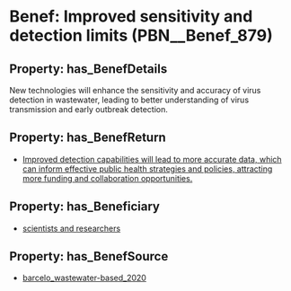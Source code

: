 # Benef: __Improved sensitivity and detection limits__ (PBN__Benef_879)

## Property: has_BenefDetails

New technologies will enhance the sensitivity and accuracy of virus detection in wastewater, leading to better understanding of virus transmission and early outbreak detection.

## Property: has_BenefReturn

* [Improved detection capabilities will lead to more accurate data, which can inform effective public health strategies and policies, attracting more funding and collaboration opportunities.](../BenefReturn/PBN__BenefReturn_960)

## Property: has_Beneficiary

* [scientists and researchers](../Stakeholder/PBN__Stakeholder_355)

## Property: has_BenefSource

* [barcelo_wastewater-based_2020](../Article/PBN__Article_178)


